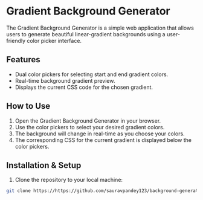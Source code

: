 # Gradient Background Generator

The Gradient Background Generator is a simple web application that allows users to generate beautiful linear-gradient backgrounds using a user-friendly color picker interface.

## Features

- Dual color pickers for selecting start and end gradient colors.
- Real-time background gradient preview.
- Displays the current CSS code for the chosen gradient.

## How to Use

1. Open the Gradient Background Generator in your browser.
2. Use the color pickers to select your desired gradient colors.
3. The background will change in real-time as you choose your colors.
4. The corresponding CSS for the current gradient is displayed below the color pickers.

## Installation & Setup

1. Clone the repository to your local machine:
```bash
git clone https://https://github.com/sauravpandey123/background-generator.git
